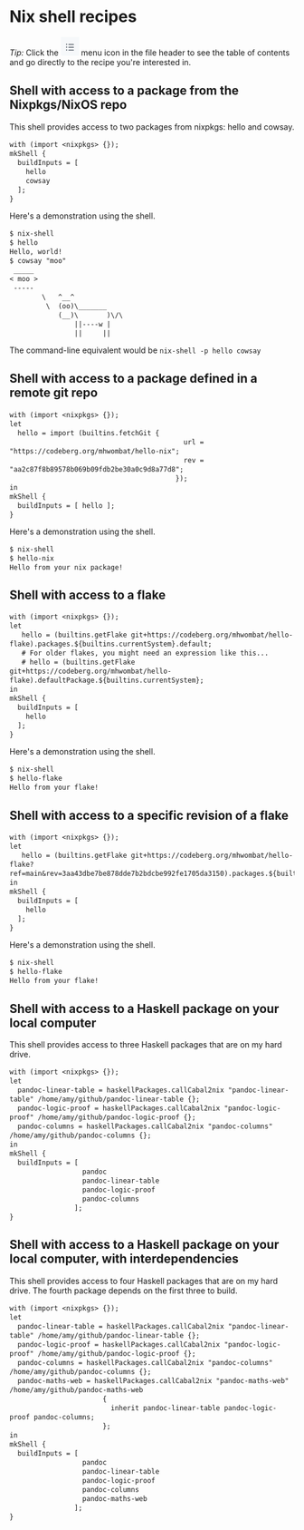 # Nix shell recipes

*Tip:* Click the ![](menu-icon.png "menu icon")
menu icon in the file header to see the table of contents and go directly to the recipe you're interested in.
<!-- 0100-shell-with-nixpkgs.nix -->
## Shell with access to a package from the Nixpkgs/NixOS repo

This shell provides access to two packages from nixpkgs: hello and cowsay.

    with (import <nixpkgs> {});
    mkShell {
      buildInputs = [
        hello
        cowsay
      ];
    }
Here's a demonstration using the shell.

    $ nix-shell
    $ hello
    Hello, world!
    $ cowsay "moo"
     _____
    < moo >
     -----
            \   ^__^
             \  (oo)\_______
                (__)\       )\/\
                    ||----w |
                    ||     ||

The command-line equivalent would be `nix-shell -p hello cowsay`


<!-- 0150-shell-with-git-nix-pkg.nix -->
## Shell with access to a package defined in a remote git repo

    with (import <nixpkgs> {});
    let
      hello = import (builtins.fetchGit {
                                               url = "https://codeberg.org/mhwombat/hello-nix";
                                               rev = "aa2c87f8b89578b069b09fdb2be30a0c9d8a77d8";
                                             });
    in
    mkShell {
      buildInputs = [ hello ];
    }
Here's a demonstration using the shell.

    $ nix-shell
    $ hello-nix
    Hello from your nix package!

<!-- 0200-shell-with-flake.nix -->
## Shell with access to a flake

    with (import <nixpkgs> {});
    let
       hello = (builtins.getFlake git+https://codeberg.org/mhwombat/hello-flake).packages.${builtins.currentSystem}.default;
       # For older flakes, you might need an expression like this...
       # hello = (builtins.getFlake git+https://codeberg.org/mhwombat/hello-flake).defaultPackage.${builtins.currentSystem};
    in
    mkShell {
      buildInputs = [
        hello
      ];
    }
Here's a demonstration using the shell.

    $ nix-shell
    $ hello-flake
    Hello from your flake!

<!-- 0250-shell-with-flake-rev.nix -->
## Shell with access to a specific revision of a flake

    with (import <nixpkgs> {});
    let
       hello = (builtins.getFlake git+https://codeberg.org/mhwombat/hello-flake?ref=main&rev=3aa43dbe7be878dde7b2bdcbe992fe1705da3150).packages.${builtins.currentSystem}.default;
    in
    mkShell {
      buildInputs = [
        hello
      ];
    }
Here's a demonstration using the shell.

    $ nix-shell
    $ hello-flake
    Hello from your flake!

<!-- 0300-shell-haskell-local.nix -->
## Shell with access to a Haskell package on your local computer

This shell provides access to three Haskell packages that are on my hard drive.

    with (import <nixpkgs> {});
    let
      pandoc-linear-table = haskellPackages.callCabal2nix "pandoc-linear-table" /home/amy/github/pandoc-linear-table {};
      pandoc-logic-proof = haskellPackages.callCabal2nix "pandoc-logic-proof" /home/amy/github/pandoc-logic-proof {};
      pandoc-columns = haskellPackages.callCabal2nix "pandoc-columns" /home/amy/github/pandoc-columns {};
    in
    mkShell {
      buildInputs = [
                      pandoc
                      pandoc-linear-table
                      pandoc-logic-proof
                      pandoc-columns
                    ];
    }

<!-- 0350-shell-haskell-local-deps.nix -->
## Shell with access to a Haskell package on your local computer, with interdependencies

This shell provides access to four Haskell packages that are on my hard drive.
The fourth package depends on the first three to build.

    with (import <nixpkgs> {});
    let
      pandoc-linear-table = haskellPackages.callCabal2nix "pandoc-linear-table" /home/amy/github/pandoc-linear-table {};
      pandoc-logic-proof = haskellPackages.callCabal2nix "pandoc-logic-proof" /home/amy/github/pandoc-logic-proof {};
      pandoc-columns = haskellPackages.callCabal2nix "pandoc-columns" /home/amy/github/pandoc-columns {};
      pandoc-maths-web = haskellPackages.callCabal2nix "pandoc-maths-web" /home/amy/github/pandoc-maths-web
                           {
                             inherit pandoc-linear-table pandoc-logic-proof pandoc-columns;
                           };
    in
    mkShell {
      buildInputs = [
                      pandoc
                      pandoc-linear-table
                      pandoc-logic-proof
                      pandoc-columns
                      pandoc-maths-web
                    ];
    }

